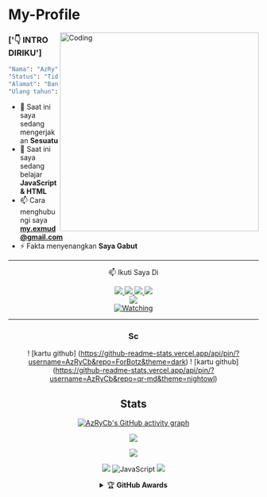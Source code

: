 # My-Profile
<img align="right" alt="Coding" width="400" src="https://cdn.dribbble.com/users/1162077/screenshots/5403918/media/d5dccb5d5818cba2c8fa0cb15fb578b3.gif" />
 
 ### ['👇 INTRO DIRIKU']
```bash
"Nama": "AzRy",
"Status": "Tidak ada yang tau",
"Alamat": "Bandung, Indonesia",
"Ulang tahun": "september - 09"
```
- 🔭 Saat ini saya sedang mengerjakan **Sesuatu**
- 🌱 Saat ini saya sedang belajar **JavaScript & HTML**
- 📫 Cara menghubungi saya **my.exmud@gmail.com**
- ⚡ Fakta menyenangkan **Saya Gabut**

<div align="center">

---
📫 Ikuti Saya Di
<p align="center">
  <a href="https://instagram.com/azrycb"><img src="https://img.shields.io/badge/Instagram-E4405F?style=for-the-badge&logo=instagram&logoColor=white"/> 
  <a href="https://wa.me/6285795035419"><img src="https://img.shields.io/badge/WhatsApp-25D366?style=for-the-badge&logo=whatsapp&logoColor=white" />
  <a href="https://www.facebook.com/azrycb"><img src="https://img.shields.io/badge/Facebook-%234267B2.svg?&style=for-the-badge&logo=facebook&logoColor=white" />
  <a href="https://t.me/zexyds_"><img src="https://img.shields.io/badge/Telegram-%230088cc.svg?&style=for-the-badge&logo=telegram&logoColor=white" /> <br>
  <a href="[https://youtube.com/channel/UCBtUyjfIclyuu7yXKS0dAMw](https://www.youtube.com/channel/UCceRVpAWUvkeXm4XH83Zo6g)"><img src="https://img.shields.io/badge/YouTube-AzRyCb-ff0000?style=for-the-badge&logo=youtube&logoColor=ff0000&link=https://youtube.com/channel/UCBtUyjfIclyuu7yXKS0dAMw" /><br>
 <amaan=AzRyCb&label=VIEWS&style=flat-square&color=orange" />
  <a href="https://komarev.com/ghpvc/?username=hyzerr&color=blue&style=flat-square&label=Profile+Views"><img title="Watching" src="https://komarev.com/ghpvc/?username=hyzerr&color=green&style=flat-square&label=Profile+View"></a>
</hal>                                                    

-----

### Sc
! [kartu github] (https://github-readme-stats.vercel.app/api/pin/?username=AzRyCb&repo=ForBotz&theme=dark)
! [kartu github] (https://github-readme-stats.vercel.app/api/pin/?username=AzRyCb&repo=qr-md&theme=nightowl)

## Stats
[![AzRyCb's GitHub activity graph](https://activity-graph.herokuapp.com/graph?username=AzRyCb&&theme=xcode)](https://github.com/AzRyCb)
<p align="center"><a href="https://github.com/hyzerr"><img src="https://github-readme-stats.vercel.app/api?username=hyzerr&show_icons=true&theme=radical"></a></p>
<p align="center"><a href="https://github.com/hyzerr"><img src="https://github-readme-stats.vercel.app/api/top-langs/?username=hyzerr&theme=radical&layout=compact"></a></p> 

<p align="center">
    <img src="https://img.shields.io/badge/OS-Windows-blue?&logo=Windows" />
    <img alt="JavaScript" src="https://img.shields.io/badge/javascript%20-%23323330.svg?&style=for-the-badge&logo=javascript&logoColor=%23F7DF1E"/>
    <img src="https://img.shields.io/badge/Text%20Editor-Visual%20Studio%20Code-blue?&logo=visual%20studio%20code&logoColor=blue" />
</hal>
<details>
    <summary>&#127942 <b>GitHub Awards</b></summary><br/>

! [Piala Github] (https://github-profile-trophy.vercel.app/?username=hyzerr)

</detail>

<details>
    <summary>&#127942 <b>GitHub Activity</b></summary><br/>

! [Metrik] (https://metrics.lecoq.io/hyzerr)

</detail> 

<details>
    <summary>&#127942 <b>GitHub Awards</b></summary><br/>

![Github Trophy](https://github-profile-trophy.vercel.app/?username=Kangsad01)

</details>

<details>
    <summary>&#127942 <b>GitHub Activity</b></summary><br/>

![Metrics](https://metrics.lecoq.io/Kangsad01?template=classic&repositories.forks=true&languages=1&languages.colors=github&languages.threshold=0%25&config.timezone=Asia%2Fsurabaya)

</details> 

![](https://visitor-badge.glitch.me/badge?page_id=Kangsad01)

---



<h3 align="left">Visitor</h3>
<p align="center">
<img src="https://count.caliphdev.my.id/get/@AzRyCb?theme=rule34" alt="visitor.svg">
</p>

